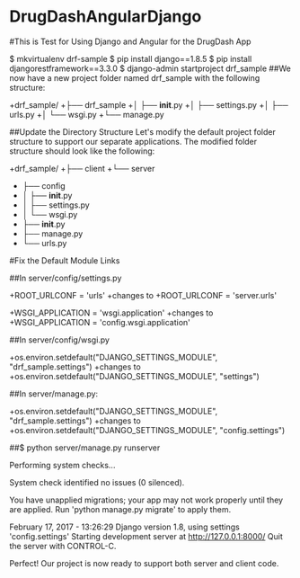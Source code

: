 # DrugDashAngularDjango

#This is Test for Using Django and Angular for the DrugDash App

$ mkvirtualenv drf-sample
$ pip install django==1.8.5
$ pip install djangorestframework==3.3.0
$ django-admin startproject drf_sample
##We now have a new project folder named drf_sample with the following structure:

+drf_sample/
+├── drf_sample
+│   ├── __init__.py
+│   ├── settings.py
+│   ├── urls.py
+│   └── wsgi.py
+└── manage.py

##Update the Directory Structure
Let's modify the default project folder structure to support our separate applications. The modified folder structure should look like the following:

+drf_sample/
+├── client
+└── server
+    ├── config
+    │   ├── __init__.py
+   │   ├── settings.py
+   │   └── wsgi.py
+    ├── __init__.py
+    ├── manage.py
+    └── urls.py

#Fix the Default Module Links

##In server/config/settings.py

+ROOT_URLCONF = 'urls'
+changes to
+ROOT_URLCONF = 'server.urls'

+WSGI_APPLICATION = 'wsgi.application'
+changes to
+WSGI_APPLICATION = 'config.wsgi.application'

##In server/config/wsgi.py

+os.environ.setdefault("DJANGO_SETTINGS_MODULE", "drf_sample.settings")
+changes to
+os.environ.setdefault("DJANGO_SETTINGS_MODULE", "settings")

##In server/manage.py:

+os.environ.setdefault("DJANGO_SETTINGS_MODULE", "drf_sample.settings")
+changes to
+os.environ.setdefault("DJANGO_SETTINGS_MODULE", "config.settings")


##$ python server/manage.py runserver

Performing system checks...

System check identified no issues (0 silenced).

You have unapplied migrations; your app may not work properly until they are applied.
Run 'python manage.py migrate' to apply them.

February 17, 2017 - 13:26:29
Django version 1.8, using settings 'config.settings'
Starting development server at http://127.0.0.1:8000/
Quit the server with CONTROL-C.

Perfect! Our project is now ready to support both server and client code.

